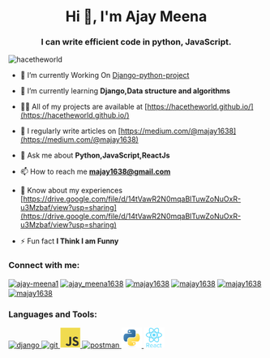 <h1 align="center">Hi 👋, I'm Ajay Meena</h1>
<h3 align="center">I can write efficient code in python, JavaScript.</h3>

<p align="left"> <img src="https://komarev.com/ghpvc/?username=hacetheworld&label=Profile%20views&color=0e75b6&style=flat" alt="hacetheworld" /> </p>

- 🔭 I’m currently Working On [Django-python-project](https://github.com/hacetheworld/Django-python-website)

- 🌱 I’m currently learning **Django,Data structure and algorithms**

- 👨‍💻 All of my projects are available at [https://hacetheworld.github.io/](https://hacetheworld.github.io/)

- 📝 I regularly write articles on [https://medium.com/@majay1638](https://medium.com/@majay1638)

- 💬 Ask me about **Python,JavaScript,ReactJs**

- 📫 How to reach me **majay1638@gmail.com**

- 📄 Know about my experiences [https://drive.google.com/file/d/14tVawR2N0mqaBlTuwZoNuOxR-u3Mzbaf/view?usp=sharing](https://drive.google.com/file/d/14tVawR2N0mqaBlTuwZoNuOxR-u3Mzbaf/view?usp=sharing)

- ⚡ Fun fact **I Think I am Funny**

<h3 align="left">Connect with me:</h3>
<p align="left">
<a href="https://linkedin.com/in/ajay-meena1" target="blank"><img align="center" src="https://raw.githubusercontent.com/rahuldkjain/github-profile-readme-generator/master/src/images/icons/Social/linked-in-alt.svg" alt="ajay-meena1" height="30" width="40" /></a>
<a href="https://instagram.com/ajay_meena1638" target="blank"><img align="center" src="https://raw.githubusercontent.com/rahuldkjain/github-profile-readme-generator/master/src/images/icons/Social/instagram.svg" alt="ajay_meena1638" height="30" width="40" /></a>
<a href="https://www.codechef.com/users/majay1638" target="blank"><img align="center" src="https://cdn.jsdelivr.net/npm/simple-icons@3.1.0/icons/codechef.svg" alt="majay1638" height="30" width="40" /></a>
<a href="https://codeforces.com/profile/majay1638" target="blank"><img align="center" src="https://raw.githubusercontent.com/rahuldkjain/github-profile-readme-generator/master/src/images/icons/Social/codeforces.svg" alt="majay1638" height="30" width="40" /></a>
<a href="https://www.leetcode.com/majay1638" target="blank"><img align="center" src="https://raw.githubusercontent.com/rahuldkjain/github-profile-readme-generator/master/src/images/icons/Social/leet-code.svg" alt="majay1638" height="30" width="40" /></a>
<a href="https://auth.geeksforgeeks.org/user/majay1638" target="blank"><img align="center" src="https://raw.githubusercontent.com/rahuldkjain/github-profile-readme-generator/master/src/images/icons/Social/geeks-for-geeks.svg" alt="majay1638" height="30" width="40" /></a>
</p>

<h3 align="left">Languages and Tools:</h3>
<p align="left"> <a href="https://www.djangoproject.com/" target="_blank" rel="noreferrer"> <img src="https://cdn.worldvectorlogo.com/logos/django.svg" alt="django" width="40" height="40"/> </a> <a href="https://git-scm.com/" target="_blank" rel="noreferrer"> <img src="https://www.vectorlogo.zone/logos/git-scm/git-scm-icon.svg" alt="git" width="40" height="40"/> </a> <a href="https://developer.mozilla.org/en-US/docs/Web/JavaScript" target="_blank" rel="noreferrer"> <img src="https://raw.githubusercontent.com/devicons/devicon/master/icons/javascript/javascript-original.svg" alt="javascript" width="40" height="40"/> </a> <a href="https://postman.com" target="_blank" rel="noreferrer"> <img src="https://www.vectorlogo.zone/logos/getpostman/getpostman-icon.svg" alt="postman" width="40" height="40"/> </a> <a href="https://www.python.org" target="_blank" rel="noreferrer"> <img src="https://raw.githubusercontent.com/devicons/devicon/master/icons/python/python-original.svg" alt="python" width="40" height="40"/> </a> <a href="https://reactjs.org/" target="_blank" rel="noreferrer"> <img src="https://raw.githubusercontent.com/devicons/devicon/master/icons/react/react-original-wordmark.svg" alt="react" width="40" height="40"/> </a> </p>
